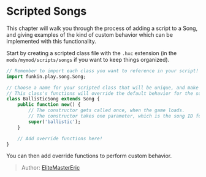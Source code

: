 [tags]: / "advanced,hscript,song"
# Scripted Songs

This chapter will walk you through the process of adding a script to a Song, and giving examples of the kind of custom behavior which can be implemented with this functionality.

Start by creating a scripted class file with the `.hxc` extension (in the `mods/mymod/scripts/songs` if you want to keep things organized).

```haxe
// Remember to import each class you want to reference in your script!
import funkin.play.song.Song;

// Choose a name for your scripted class that will be unique, and make sure to specifically extend the Song class.
// This class's functions will override the default behavior for the song.
class BallisticSong extends Song {
	public function new() {
        // The constructor gets called once, when the game loads.
        // The constructor takes one parameter, which is the song ID for the song you are applying the script to.
		super('ballistic');
	}

    // Add override functions here!
}
```

You can then add override functions to perform custom behavior.

> Author: [EliteMasterEric](https://github.com/EliteMasterEric)